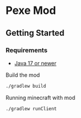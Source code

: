 # Pexe Mod

## Getting Started

### Requirements

* [Java 17 or newer](https://adoptium.net/temurin/releases/)

Build the mod

```sh
./gradlew build
```

Running minecraft with mod
```sh
./gradlew runClient
```
